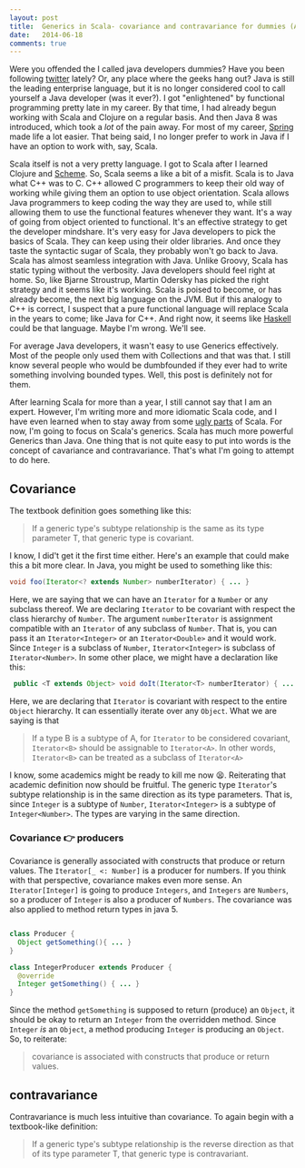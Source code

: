 ```yaml
---
layout: post
title:  Generics in Scala- covariance and contravariance for dummies (AKA Java developers)
date:   2014-06-18
comments: true
---
```


Were you offended the I called java developers dummies? Have you been following [twitter][twitter] lately? Or, any place where the geeks hang out? Java is still the leading enterprise language, but it is no longer considered cool to call yourself a Java developer (was it ever?). I got "enlightened" by functional programming pretty late in my career. By that time, I had already begun working with Scala and Clojure on a regular basis. And then Java 8 was introduced, which took a *lot* of the pain away. For most of my career, [Spring][spring] made life a lot easier. That being said, I no longer prefer to work in Java if I have an option to work with, say, Scala.

Scala itself is not a very pretty language. I got to Scala after I learned Clojure and [Scheme][scheme]. So, Scala seems a like a bit of a misfit. Scala is to Java what C++ was to C. C++ allowed C programmers to keep their old way of working while giving them an option to use object orientation. Scala allows Java programmers to keep coding the way they are used to, while still allowing them to use the functional features whenever they want. It's a way of going from object oriented to functional. It's an effective strategy to get the developer mindshare. It's very easy for Java developers to pick the basics of Scala. They can keep using their older libraries. And once they taste the syntactic sugar of Scala, they probably won't go back to Java. Scala has almost seamless integration with Java. Unlike Groovy, Scala has static typing without the verbosity. Java developers should feel right at home. So, like Bjarne Stroustrup, Martin Odersky has picked the right strategy and it seems like it's working. Scala is poised to become, or has already become, the next big language on the JVM. But if this analogy to C++ is correct, I suspect that a pure functional language will replace Scala in the years to come; like Java for C++. And right now, it seems like [Haskell][haskell] could be that language. Maybe I'm wrong. We'll see.

For average Java developers, it wasn't easy to use Generics effectively. Most of the people only used them with Collections and that was that. I still know several people who would be dumbfounded if they ever had to write something involving bounded types. Well, this post is definitely not for them.

After learning Scala for more than a year, I still cannot say that I am an expert. However, I'm writing more and more idiomatic Scala code, and I have even learned when to stay away from some [ugly parts][scala-implicits] of Scala. For now, I'm going to focus on Scala's generics. Scala has much more powerful Generics than Java. One thing that is not quite easy to put into words is the concept of cavariance and contravariance. That's what I'm going to attempt to do here.

## Covariance

The textbook definition goes something like this:

> If a generic type's subtype relationship is the same as its type parameter T, that generic type is covariant.

I know, I did't get it the first time either. Here's an example that could make this a bit more clear. In Java, you might be used to something like this:

```java
void foo(Iterator<? extends Number> numberIterator) { ... }
```

Here, we are saying that we can have an `Iterator` for a `Number` or any subclass thereof. We are declaring `Iterator` to be covariant with respect the class hierarchy of `Number`. The argument `numberIterator` is assignment compatible with an `Iterator` of any subclass of `Number`. That is, you can pass it an `Iterator<Integer>` or an `Iterator<Double>` and it would work. Since `Integer` is a subclass of `Number`, `Iterator<Integer>` is subclass of `Iterator<Number>`. In some other place, we might have a declaration like this:

```java
 public <T extends Object> void doIt(Iterator<T> numberIterator) { ... }
```

Here, we are declaring that `Iterator` is covariant with respect to the entire `Object` hierarchy. It can essentially iterate over any `Object`. What we are saying is that

> If a type B is a subtype of A, for `Iterator` to be considered covariant, `Iterator<B>` should be assignable to `Iterator<A>`. In other words, `Iterator<B>`  can be treated as a subclass of `Iterator<A>`

I know, some academics might be ready to kill me now :tired_face:. Reiterating that academic definition now should be fruitful. The generic type `Iterator`'s subtype relationship is in the same direction as its type parameters. That is, since `Integer` is a subtype of `Number`, `Iterator<Integer>` is a subtype of `Integer<Number>`. The types are varying in the same direction.

### Covariance :point_right: producers

Covariance is generally associated with constructs that produce or return values. The `Iterator[_ <: Number]` is a producer for numbers. If you think with that perspective, covariance makes even more sense. An `Iterator[Integer]` is going to produce `Integers`, and `Integers` are `Numbers`, so a producer of `Integer` is also a producer of `Numbers`. The covariance was also applied to method return types in java 5.

```java

class Producer {
  Object getSomething(){ ... }
}

class IntegerProducer extends Producer {
  @override
  Integer getSomething() { ... }
}
```

Since the method `getSomething` is supposed to return (produce) an `Object`, it should be okay to return an `Integer` from the overridden method. Since `Integer` *is* an `Object`, a method producing `Integer` is producing an `Object`. So, to reiterate:
> covariance is associated with constructs that produce or return values.


## contravariance

Contravariance is much less intuitive than covariance. To again begin with a textbook-like definition:

> If a generic type's subtype relationship is the reverse direction as that of its type parameter T, that generic type is contravariant.



[twitter]: https://twitter.com/
[spring]: http://spring.io/
[scheme]: https://en.wikipedia.org/wiki/Scheme_%28programming_language%29
[haskell]: http://www.haskell.org/haskellwiki/Haskell
[scala-implicits]: http://docs.scala-lang.org/overviews/core/implicit-classes.html
